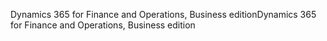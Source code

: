 <span data-ttu-id="d6a75-101">Dynamics 365 for Finance and Operations, Business edition</span><span class="sxs-lookup"><span data-stu-id="d6a75-101">Dynamics 365 for Finance and Operations, Business edition</span></span>
